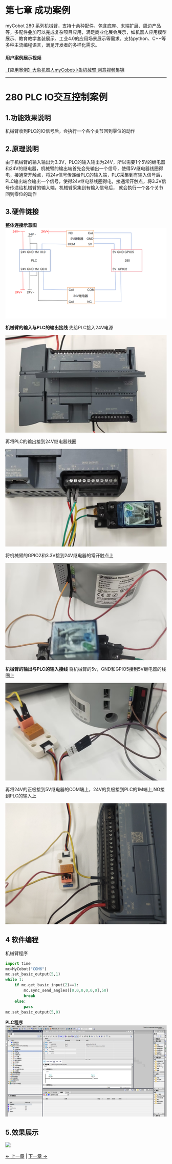 
# 第七章 成功案例

myCobot 280 系列机械臂，支持十余种配件，包含底座、末端扩展、周边产品等，多配件叠加可以完成复杂项目应用，满足商业化展会展示，如机器人应用模型展示、教育教学套装展示、工业4.0的应用场景展示等需求。支持python、C++等多种主流编程语言，满足开发者的多样化需求。

#### 用户案例展示视频

[【应用案例】大象机器人myCobot小象机械臂 创意视频集锦](https://www.bilibili.com/video/BV1qq4y1z7xp/?share_source=copy_web&vd_source=3b38c7844f0bbcf4e0b1dbd1353459c9)

---
# 280 PLC IO交互控制案例
## 1.功能效果说明
机械臂收到PLC的IO信号后，会执行一个各个关节回到零位的动作

## 2.原理说明
由于机械臂的输入输出为3.3V，PLC的输入输出为24V，所以需要1个5V的继电器和24V的继电器，机械臂的输出端首先会先输出一个信号，使得5V继电器线圈得电，接通常开触点，将24v信号传递给PLC的输入端，PLC采集到有输入信号后，PLC输出端会输出一个信号，使得24v继电器线圈得电，接通常开触点，将3.3V信号传递给机械臂的输入端，机械臂采集到有输入信号后， 就会执行一个各个关节回到零位的动作

## 3.硬件链接

**整体连接示意图**
![](../../resources\3-FunctionsAndApplications\7.SuccessfulCase/PLC1.png)

**机械臂的输入与PLC的输出接线** 先给PLC接入24V电源

![](../../resources\3-FunctionsAndApplications\7.SuccessfulCase/PLC2.jpg)

再将PLC的输出接到24V继电器线圈

![](../../resources\3-FunctionsAndApplications\7.SuccessfulCase/PLC3.jpg)

将机械臂的GPIO2和3.3V接到24V继电器的常开触点上

![](../../resources\3-FunctionsAndApplications\7.SuccessfulCase/PLC4.jpg)

**机械臂的输出与PLC的输入接线** 将机械臂的5v，GND和GPIO5接到5V继电器的线圈上

![](../../resources\3-FunctionsAndApplications\7.SuccessfulCase/PLC5.jpg)

再将24V的正极接到5V继电器的COM端上，24V的负极接到PLC的1M端上,NO接到PLC的输入上

![](../../resources\3-FunctionsAndApplications\7.SuccessfulCase/PLC6.jpg)

## 4 软件编程
机械臂程序
```python
import time
mc=MyCobot("COM6")
mc.set_basic_output(5,1)
while 1:
    if mc.get_basic_input(2)==1:
        mc.sync_send_angles([0,0,0,0,0,0],50)
        break
    else:
        pass
mc.set_basic_output(5,0)
```
**PLC程序**
![](../../resources\3-FunctionsAndApplications\7.SuccessfulCase/PLC7.png)

## 5.效果展示
![](../../resources\3-FunctionsAndApplications\7.SuccessfulCase/PLC8.gif)


[← 上一章](../6.developmentGuide/README.md) | [下一章 →](../8.SupportingResources/README.md)
